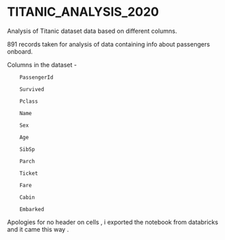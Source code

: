 # TITANIC_ANALYSIS_2020
Analysis of Titanic dataset data based on different columns.

891 records taken for analysis of data containing info about passengers onboard. 

Columns in the dataset - 

        PassengerId

        Survived

        Pclass

        Name

        Sex

        Age

        SibSp

        Parch

        Ticket

        Fare

        Cabin

        Embarked
        
 Apologies for no header on cells , i exported the notebook from databricks and it came this way . 



